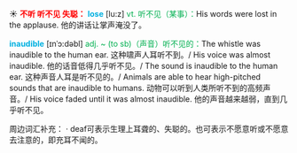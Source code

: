 ☀ <font color="red">**不听 听不见 失聪：**</font>
<font color="sky blue">**lose**</font> [lu:z] 
<font color="#00b050">vt. 听不见（某事）：</font>His words were lost in the applause. 他的讲话让掌声淹没了。
           
<font color="sky blue">**inaudible**</font> [ɪnˈɔ:dəbl]
<font color="#00b050">adj. ~ (to sb)（声音）听不见的：</font>The whistle was inaudible to the human ear. 这种啸声人耳听不到。/ His voice was almost inaudible. 他的话音低得几乎听不见。/ The sound is inaudible to the human ear. 这种声音人耳是听不见的。/ Animals are able to hear high-pitched sounds that are inaudible to humans. 动物可以听到人类所听不到的高频声音。/ His voice faded until it was almost inaudible. 他的声音越来越弱，直到几乎听不见。

周边词汇补充：
· deaf可表示生理上耳聋的、失聪的。也可表示不愿意听或不愿意去注意的，即充耳不闻的。

